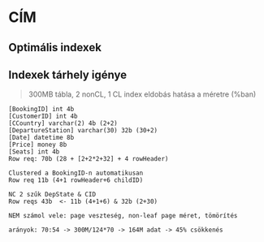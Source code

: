# CÍM

## Optimális indexek

## Indexek tárhely igénye
> 300MB tábla, 2 nonCL, 1 CL index
  eldobás hatása a méretre (%ban)
  
    [BookingID] int 4b
    [CustomerID] int 4b
    [CCountry] varchar(2) 4b (2+2)
    [DepartureStation] varchar(30) 32b (30+2)
    [Date] datetime 8b
    [Price] money 8b
    [Seats] int 4b 
    Row req: 70b (28 + [2+2*2+32] + 4 rowHeader)
    
    Clustered a BookingID-n automatikusan
    Row req 11b (4+1 rowHeader+6 childID)
    
    NC 2 szűk DepState & CID
    Row reqs 43b  <- 11b (4+1+6) & 32b (2+30)

    NEM számol vele: page veszteség, non-leaf page méret, tömörítés
    
    arányok: 70:54 -> 300M/124*70 -> 164M adat -> 45% csökkenés